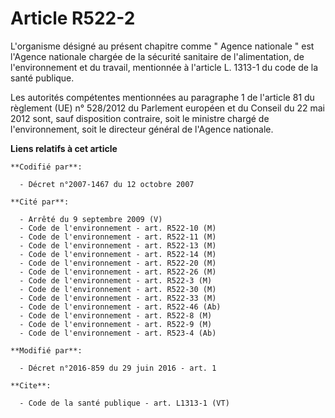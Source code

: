 # Article R522-2

L'organisme désigné au présent chapitre comme " Agence nationale " est l'Agence nationale chargée de la sécurité sanitaire de
l'alimentation, de l'environnement et du travail, mentionnée à l'article L. 1313-1 du code de la santé publique. 

Les autorités compétentes mentionnées au paragraphe 1 de l'article 81 du règlement (UE) n° 528/2012 du Parlement européen et
du Conseil du 22 mai 2012 sont, sauf disposition contraire, soit le ministre chargé de l'environnement, soit le directeur
général de l'Agence nationale.

**Liens relatifs à cet article**

	**Codifié par**:

	  - Décret n°2007-1467 du 12 octobre 2007

	**Cité par**:

	  - Arrêté du 9 septembre 2009 (V)
	  - Code de l'environnement - art. R522-10 (M)
	  - Code de l'environnement - art. R522-11 (M)
	  - Code de l'environnement - art. R522-13 (M)
	  - Code de l'environnement - art. R522-14 (M)
	  - Code de l'environnement - art. R522-20 (M)
	  - Code de l'environnement - art. R522-26 (M)
	  - Code de l'environnement - art. R522-3 (M)
	  - Code de l'environnement - art. R522-30 (M)
	  - Code de l'environnement - art. R522-33 (M)
	  - Code de l'environnement - art. R522-46 (Ab)
	  - Code de l'environnement - art. R522-8 (M)
	  - Code de l'environnement - art. R522-9 (M)
	  - Code de l'environnement - art. R523-4 (Ab)

	**Modifié par**:

	  - Décret n°2016-859 du 29 juin 2016 - art. 1

	**Cite**:

	  - Code de la santé publique - art. L1313-1 (VT)
